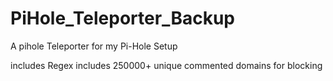 # PiHole_Teleporter_Backup
A pihole Teleporter for my Pi-Hole Setup

includes Regex
includes 250000+ unique commented domains for blocking

